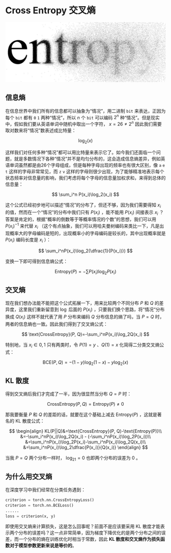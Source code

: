 # Cross Entropy 交叉熵

![1](img/1.png)

## 信息熵

在信息世界中我们所有的信息都可以抽象为“情况”，用二进制 `bit` 来表达，正因为每个 `bit` 都有 `0` `1` 两种“情况”，所以 $n$ 个 `bit` 可以编码 $2^n$ 种“情况”。但是现实中，假如我们要从英语单词中随机中取出一个字符， $x=26 \neq2^n$ 因此我们需要取对数来将“情况”数表述成比特量：

$$
\log_2(x)
$$

这样我们对任何多种“情况”都可以用比特量来表示它了。如今我们还面临一个问题，就是多数情况下各种“情况”并不是均匀分布的，这会造成信息熵差异，例如英语单词虽然都是由26个字母组成，但是每种字母出现的频率也有很大区别，像 `a` `e` `t` 这样的字母非常常见，而 `z` `v` 这样的字母则很少出现，为了能够精准地表示每个状态频率对信息量的影响，我们考虑将每个字母的信息量加权求和，来得到总体的信息量：

$$
\sum_i^n P(x_i)\log_2(x_i)
$$

这个公式已经初步地可以描述“情况”的分布了，但还不够，因为我们需要得知 $x_i$ 的值，然而在一个“情况”的分布中我们只有 $P(x_i)$ ，能不能用 $P(x_i)$ 间接表示 $x_i$ ？答案是肯定的，根据“概率的倒数等于等概率情况的个数”的思想，我们可以用 $P(x_i)^{-1}$ 来代替 $x_i$ （这个有点抽象，我们可以用哈夫曼树编码来类比一下，凡是出现概率大的字母编码是短的，出现概率小的字母编码是较长的，其中出现概率就是 $P(x_i)$ 编码长度是 $x_i$ ）：

$$
\sum_i^nP(x_i)\log_2(\dfrac{1}{P(x_i)})
$$

变换一下即可得到信息熵公式：

$$
\text{Entropy}(P)=-\sum P(x_i)\log_2P(x_i)
$$

## 交叉熵

现在我们想办法能不能把这个公式拓展一下，用来比较两个不同分布 $P$ 和 $Q$ 的差异度，这里我们重新留意到 $\log$ 后面的 $P(x_i)$ ，只要我们换个思路，将“情况“分布换成 $Q(x_i)$ 这样不就代表了用 $P$ 分布来编码 $Q$ 分布信息的熵了吗，当 $P=Q$ 时，两者的信息熵也一致。因此我们得到了交叉熵公式：

$$
\text{CrossEntropy}(P, Q)=-\sum_i^nP(x_i)\log_2Q(x_i)
$$

特别地，当 $x_i \in 0,1$ 只有两类时，令 $P(1)=y$ 、$Q(1)=x$ 化简得二分类交叉熵公式：

$$
\text{BCE}(P,Q) = -(1-y)\log_2(1-x) -y\log_2(x)
$$

## KL 散度

得到交叉熵后我们才完成了一半，因为很显然当分布 $Q=P$ 时：

$$
\text{CrossEntropy}(P,Q)=\text{Entropy}(P)\neq0
$$

那我要衡量 $P$ 和 $Q$ 的差距的话，就要在这个基础上减去 $\text{Entropy}(P)$ ，这就是著名的 KL 散度公式：

$$
\begin{align}
KL(P||Q)&=\text{CrossEntropy}(P, Q)-\text{Entropy(P)}\\
&=-\sum_i^nP(x_i)\log_2Q(x_i) - (-\sum_i^nP(x_i)\log_2P(x_i))\\
&=\sum_i^nP(x_i)\log_2P(x_i)-\sum_i^nP(x_i)\log_2Q(x_i)\\
&=\sum_i^nP(x_i)\log_2\dfrac{P(x_i)}{Q(x_i)}
\end{align}
$$

当我 $P=Q$ 两个分布一样时， $\log_21=0$ 也即两个分布的误差为 0 。

## 为什么用交叉熵

 在深度学习中我们经常在分类任务遇到：

```python
criterion = torch.nn.CrossEntropyLoss()
criterion = torch.nn.BCELoss()
......
loss = criterion(x, y)
```

即使用交叉熵来计算损失，这是怎么回事呢？前面不是应该要采用 KL 散度才能表示两个分布的误差吗？这一点非常简单，因为梯度下降优化的是两个分布之间的误差，而一个分布的熵在训练优化时相当于常数，因此 **KL 散度和交叉熵作为损失函数对于模型参数更新来说是等价的**。



